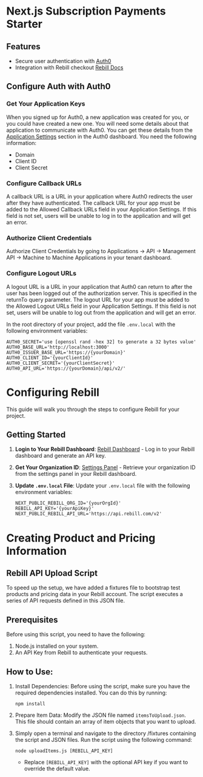 # Next.js Subscription Payments Starter

## Features

- Secure user authentication with [Auth0](https://auth0.com/)
- Integration with Rebill checkout [Rebill Docs](https://docs.rebill.to/docs/js)

## Configure Auth with Auth0

### Get Your Application Keys

When you signed up for Auth0, a new application was created for you, or you could have created a new one. You will need some details about that application to communicate with Auth0. You can get these details from the [Application Settings](https://manage.auth0.com/#/applications) section in the Auth0 dashboard.
You need the following information:

- Domain
- Client ID
- Client Secret

### Configure Callback URLs

A callback URL is a URL in your application where Auth0 redirects the user after they have authenticated. The callback URL for your app must be added to the Allowed Callback URLs field in your Application Settings. If this field is not set, users will be unable to log in to the application and will get an error.

### Authorize Client Credentials

Authorize Client Credentials by going to Applications → API → Management API → Machine to Machine Applications in your tenant dashboard.

### Configure Logout URLs

A logout URL is a URL in your application that Auth0 can return to after the user has been logged out of the authorization server. This is specified in the returnTo query parameter. The logout URL for your app must be added to the Allowed Logout URLs field in your Application Settings. If this field is not set, users will be unable to log out from the application and will get an error.

In the root directory of your project, add the file `.env.local` with the following environment variables:

```env
AUTH0_SECRET='use [openssl rand -hex 32] to generate a 32 bytes value'
AUTH0_BASE_URL='http://localhost:3000'
AUTH0_ISSUER_BASE_URL='https://{yourDomain}'
AUTH0_CLIENT_ID='{yourClientId}'
AUTH0_CLIENT_SECRET='{yourClientSecret}'
AUTH0_API_URL='https://{yourDomain}/api/v2/'
```

# Configuring Rebill

This guide will walk you through the steps to configure Rebill for your project.

## Getting Started

1. **Login to Your Rebill Dashboard**: [Rebill Dashboard](https://dashboard.rebill.dev/integrations) - Log in to your Rebill dashboard and generate an API key.

2. **Get Your Organization ID**: [Settings Panel](https://dashboard.rebill.dev/settings) - Retrieve your organization ID from the settings panel in your Rebill dashboard.

3. **Update `.env.local` File**: Update your `.env.local` file with the following environment variables:

   ```env
   NEXT_PUBLIC_REBILL_ORG_ID='{yourOrgId}'
   REBILL_API_KEY='{yourApiKey}'
   NEXT_PUBLIC_REBILL_API_URL='https://api.rebill.com/v2'
   ```

# Creating Product and Pricing Information

## Rebill API Upload Script

To speed up the setup, we have added a fixtures file to bootstrap test products and pricing data in your Rebill account. The script executes a series of API requests defined in this JSON file.

## Prerequisites

Before using this script, you need to have the following:

1. Node.js installed on your system.
2. An API Key from Rebill to authenticate your requests.

## How to Use:

1. Install Dependencies:
   Before using the script, make sure you have the required dependencies installed. You can do this by running:

   ```
   npm install
   ```

2. Prepare Item Data:
   Modify the JSON file named `itemsToUpload.json`. This file should contain an array of item objects that you want to upload.

3. Simply open a terminal and navigate to the directory /fixtures containing the script and JSON files. Run the script using the following command:
   ```
   node uploadItems.js [REBILL_API_KEY]
   ```
   - Replace `[REBILL_API_KEY]` with the optional API key if you want to override the default value.
